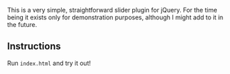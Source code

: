 This is a very simple, straightforward slider plugin for jQuery. For the time being it exists only for demonstration purposes, although I might add to it in the future.

## Instructions

Run `index.html` and try it out!